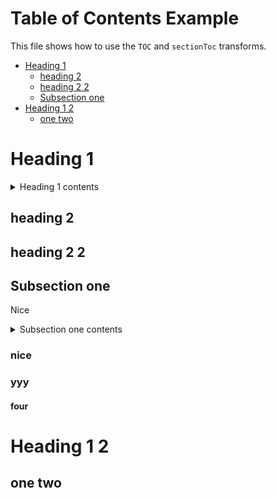 # Table of Contents Example

This file shows how to use the `TOC` and `sectionToc` transforms.

<!-- docs TOC maxDepth=2 -->
- [Heading 1](#heading-1)
  - [heading 2](#heading-2)
  - [heading 2 2](#heading-2-2)
  - [Subsection one](#subsection-one)
- [Heading 1 2](#heading-1-2)
  - [one two](#one-two)
<!-- /docs -->

# Heading 1

<!-- docs TOC sub -->
<details>
<summary>Heading 1 contents</summary>

- [heading 2](#heading-2)
- [heading 2 2](#heading-2-2)
- [Subsection one](#subsection-one)
  - [nice](#nice)
  - [yyy](#yyy)
    - [four](#four)

</details>
<!-- /docs -->

## heading 2

## heading 2 2

## Subsection one

Nice

<!-- docs sectionToc -->
<details>
<summary>Subsection one contents</summary>

- [nice](#nice)
- [yyy](#yyy)
  - [four](#four)

</details>
<!-- /docs -->

### nice

### yyy

#### four

# Heading 1 2

## one two